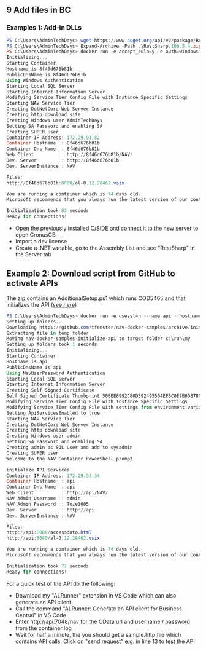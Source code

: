 ## 9 Add files in BC
### Examples 1: Add-in DLLs
```PowerShell
PS C:\Users\AdminTechDays> wget https://www.nuget.org/api/v2/package/RestSharp/106.5.4 -OutFile RestSharp.106.5.4.zip
PS C:\Users\AdminTechDays> Expand-Archive -Path .\RestSharp.106.5.4.zip -DestinationPath RestSharp.106.5.4
PS C:\Users\AdminTechDays> docker run -e accept_eula=y -e auth=windows -e username=AdminTechDays -e password=Passw0rd*123 -v c:\users\AdminTechDays\RestSharp.106.5.4\lib\:c:\run\Add-ins microsoft/dynamics-nav:2018-gb
Initializing...
Starting Container
Hostname is 8f46d676b81b
PublicDnsName is 8f46d676b81b
Using Windows Authentication
Starting Local SQL Server
Starting Internet Information Server
Modifying Service Tier Config File with Instance Specific Settings
Starting NAV Service Tier
Creating DotNetCore Web Server Instance
Creating http download site
Creating Windows user AdminTechDays
Setting SA Password and enabling SA
Creating SUPER user
Container IP Address: 172.29.93.82
Container Hostname  : 8f46d676b81b
Container Dns Name  : 8f46d676b81b
Web Client          : http://8f46d676b81b/NAV/
Dev. Server         : http://8f46d676b81b
Dev. ServerInstance : NAV

Files:
http://8f46d676b81b:8080/al-0.12.28462.vsix

You are running a container which is 74 days old.
Microsoft recommends that you always run the latest version of our containers.

Initialization took 83 seconds
Ready for connections!
```
- Open the previously installed C/SIDE and connect it to the new server to open CronusGB
- Import a dev license
- Create a .NET variable, go to the Assembly List and see "RestSharp" in the Server tab

## Example 2: Download script from GitHub to activate APIs
The zip contains an AdditionalSetup.ps1 which runs COD5465 and that initializes the API ([see here](https://github.com/tfenster/nav-docker-samples/blob/initialize-api/AdditionalSetup.ps1))
```PowerShell
PS C:\Users\AdminTechDays> docker run -e usessl=n --name api --hostname api -e accept_eula=y -e customNavSettings="ApiServicesEnabled=true" -e folders="c:\run\my=https://github.com/tfenster/nav-docker-samples/archive/initialize-api.zip\nav-docker-samples-initialize-api" microsoft/dynamics-nav:2018-gb
Setting up folders...
Downloading https://github.com/tfenster/nav-docker-samples/archive/initialize-api.zip to c:\run\my
Extracting file in temp folder
Moving nav-docker-samples-initialize-api to target folder c:\run\my
Setting up folders took 1 seconds
Initializing...
Starting Container
Hostname is api
PublicDnsName is api
Using NavUserPassword Authentication
Starting Local SQL Server
Starting Internet Information Server
Creating Self Signed Certificate
Self Signed Certificate Thumbprint 50BEE8992C80D592495504EF8C0E7B6D878CC9F1
Modifying Service Tier Config File with Instance Specific Settings
Modifying Service Tier Config File with settings from environment variable
Setting ApiServicesEnabled to true
Starting NAV Service Tier
Creating DotNetCore Web Server Instance
Creating http download site
Creating Windows user admin
Setting SA Password and enabling SA
Creating admin as SQL User and add to sysadmin
Creating SUPER user
Welcome to the NAV Container PowerShell prompt

initialize API Services
Container IP Address: 172.29.93.34
Container Hostname  : api
Container Dns Name  : api
Web Client          : http://api/NAV/
NAV Admin Username  : admin
NAV Admin Password  : Toze1005
Dev. Server         : http://api
Dev. ServerInstance : NAV

Files:
http://api:8080/accessdata.html
http://api:8080/al-0.12.28462.vsix

You are running a container which is 74 days old.
Microsoft recommends that you always run the latest version of our containers.

Initialization took 77 seconds
Ready for connections!
```
For a quick test of the API do the following:
- Download my "ALRunner" extension in VS Code which can also generate an API client
- Call the command "ALRunner: Generate an API client for Business Central" in VS Code
- Enter http://api:7048/nav for the OData url and username / password from the container log
- Wait for half a minute, the you should get a sample.http file which contains API calls. Click on "send request" e.g. in line 13 to test the API